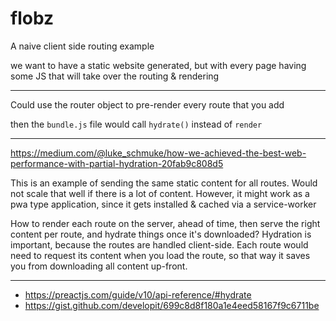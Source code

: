 # flobz

A naive client side routing example

we want to have a static website generated, but with every page having
some JS that will take over the routing & rendering

--------------------------------------

Could use the router object to pre-render every route that you add

then the `bundle.js` file would call `hydrate()` instead of `render`

--------------------------------------------

https://medium.com/@luke_schmuke/how-we-achieved-the-best-web-performance-with-partial-hydration-20fab9c808d5

This is an example of sending the same static content for all routes. Would not scale that well if there is a lot of content. However, it might work as a pwa type application, since it gets installed & cached via a service-worker

How to render each route on the server, ahead of time, then serve the right
content per route, and hydrate things once it's downloaded? Hydration is 
important, because the routes are handled client-side. Each route would
need to request its content when you load the route, so that way it saves you from downloading all content up-front.

----------------------------------------------------------------------

* https://preactjs.com/guide/v10/api-reference/#hydrate
* https://gist.github.com/developit/699c8d8f180a1e4eed58167f9c6711be
